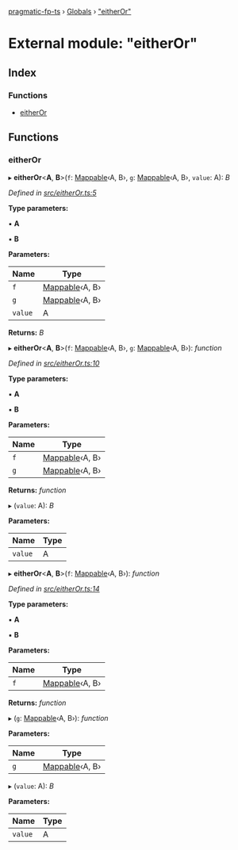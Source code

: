 [pragmatic-fp-ts](../README.md) › [Globals](../globals.md) › ["eitherOr"](_eitheror_.md)

# External module: "eitherOr"

## Index

### Functions

* [eitherOr](_eitheror_.md#eitheror)

## Functions

###  eitherOr

▸ **eitherOr**<**A**, **B**>(`f`: [Mappable](_types_.md#mappable)‹A, B›, `g`: [Mappable](_types_.md#mappable)‹A, B›, `value`: A): *B*

*Defined in [src/eitherOr.ts:5](https://github.com/hermann-p/pragmatic-fp-ts/blob/d50fca4/src/eitherOr.ts#L5)*

**Type parameters:**

▪ **A**

▪ **B**

**Parameters:**

Name | Type |
------ | ------ |
`f` | [Mappable](_types_.md#mappable)‹A, B› |
`g` | [Mappable](_types_.md#mappable)‹A, B› |
`value` | A |

**Returns:** *B*

▸ **eitherOr**<**A**, **B**>(`f`: [Mappable](_types_.md#mappable)‹A, B›, `g`: [Mappable](_types_.md#mappable)‹A, B›): *function*

*Defined in [src/eitherOr.ts:10](https://github.com/hermann-p/pragmatic-fp-ts/blob/d50fca4/src/eitherOr.ts#L10)*

**Type parameters:**

▪ **A**

▪ **B**

**Parameters:**

Name | Type |
------ | ------ |
`f` | [Mappable](_types_.md#mappable)‹A, B› |
`g` | [Mappable](_types_.md#mappable)‹A, B› |

**Returns:** *function*

▸ (`value`: A): *B*

**Parameters:**

Name | Type |
------ | ------ |
`value` | A |

▸ **eitherOr**<**A**, **B**>(`f`: [Mappable](_types_.md#mappable)‹A, B›): *function*

*Defined in [src/eitherOr.ts:14](https://github.com/hermann-p/pragmatic-fp-ts/blob/d50fca4/src/eitherOr.ts#L14)*

**Type parameters:**

▪ **A**

▪ **B**

**Parameters:**

Name | Type |
------ | ------ |
`f` | [Mappable](_types_.md#mappable)‹A, B› |

**Returns:** *function*

▸ (`g`: [Mappable](_types_.md#mappable)‹A, B›): *function*

**Parameters:**

Name | Type |
------ | ------ |
`g` | [Mappable](_types_.md#mappable)‹A, B› |

▸ (`value`: A): *B*

**Parameters:**

Name | Type |
------ | ------ |
`value` | A |
